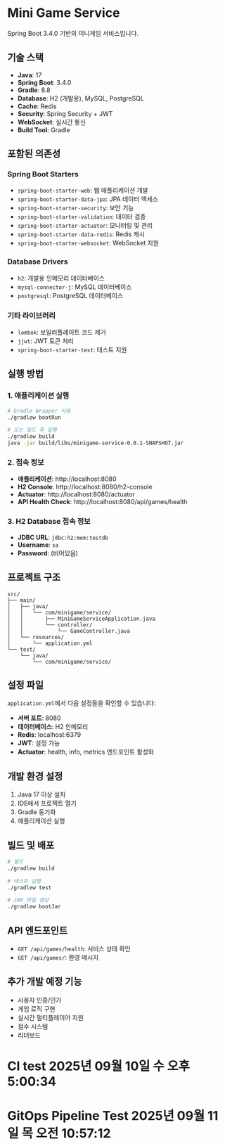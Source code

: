 # Mini Game Service

Spring Boot 3.4.0 기반의 미니게임 서비스입니다.

## 기술 스택

- **Java**: 17
- **Spring Boot**: 3.4.0
- **Gradle**: 8.8
- **Database**: H2 (개발용), MySQL, PostgreSQL
- **Cache**: Redis
- **Security**: Spring Security + JWT
- **WebSocket**: 실시간 통신
- **Build Tool**: Gradle

## 포함된 의존성

### Spring Boot Starters
- `spring-boot-starter-web`: 웹 애플리케이션 개발
- `spring-boot-starter-data-jpa`: JPA 데이터 액세스
- `spring-boot-starter-security`: 보안 기능
- `spring-boot-starter-validation`: 데이터 검증
- `spring-boot-starter-actuator`: 모니터링 및 관리
- `spring-boot-starter-data-redis`: Redis 캐시
- `spring-boot-starter-websocket`: WebSocket 지원

### Database Drivers
- `h2`: 개발용 인메모리 데이터베이스
- `mysql-connector-j`: MySQL 데이터베이스
- `postgresql`: PostgreSQL 데이터베이스

### 기타 라이브러리
- `lombok`: 보일러플레이트 코드 제거
- `jjwt`: JWT 토큰 처리
- `spring-boot-starter-test`: 테스트 지원

## 실행 방법

### 1. 애플리케이션 실행
```bash
# Gradle Wrapper 사용
./gradlew bootRun

# 또는 빌드 후 실행
./gradlew build
java -jar build/libs/minigame-service-0.0.1-SNAPSHOT.jar
```

### 2. 접속 정보
- **애플리케이션**: http://localhost:8080
- **H2 Console**: http://localhost:8080/h2-console
- **Actuator**: http://localhost:8080/actuator
- **API Health Check**: http://localhost:8080/api/games/health

### 3. H2 Database 접속 정보
- **JDBC URL**: `jdbc:h2:mem:testdb`
- **Username**: `sa`
- **Password**: (비어있음)

## 프로젝트 구조

```
src/
├── main/
│   ├── java/
│   │   └── com/minigame/service/
│   │       ├── MiniGameServiceApplication.java
│   │       └── controller/
│   │           └── GameController.java
│   └── resources/
│       └── application.yml
└── test/
    └── java/
        └── com/minigame/service/
```

## 설정 파일

`application.yml`에서 다음 설정들을 확인할 수 있습니다:

- **서버 포트**: 8080
- **데이터베이스**: H2 인메모리
- **Redis**: localhost:6379
- **JWT**: 설정 가능
- **Actuator**: health, info, metrics 엔드포인트 활성화

## 개발 환경 설정

1. Java 17 이상 설치
2. IDE에서 프로젝트 열기
3. Gradle 동기화
4. 애플리케이션 실행

## 빌드 및 배포

```bash
# 빌드
./gradlew build

# 테스트 실행
./gradlew test

# JAR 파일 생성
./gradlew bootJar
```

## API 엔드포인트

- `GET /api/games/health`: 서비스 상태 확인
- `GET /api/games/`: 환영 메시지

## 추가 개발 예정 기능

- 사용자 인증/인가
- 게임 로직 구현
- 실시간 멀티플레이어 지원
- 점수 시스템
- 리더보드 
# CI test 2025년 09월 10일 수 오후  5:00:34
# GitOps Pipeline Test 2025년 09월 11일 목 오전 10:57:12
